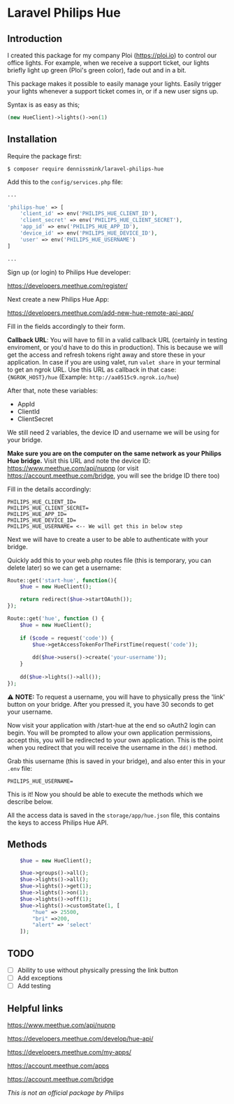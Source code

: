 # Laravel Philips Hue

## Introduction

I created this package for my company Ploi (https://ploi.io) to control our office
lights. For example, when we receive a support ticket, our lights briefly light up green (Ploi's green color), fade out and in a bit.

This package makes it possible to easily manage your lights. Easily trigger your lights
whenever a support ticket comes in, or if a new user signs up.

Syntax is as easy as this;

```php
(new HueClient)->lights()->on(1)
```

## Installation

Require the package first:

```
$ composer require dennissmink/laravel-philips-hue
```

Add this to the `config/services.php` file:

```php
...

'philips-hue' => [
    'client_id' => env('PHILIPS_HUE_CLIENT_ID'),
    'client_secret' => env('PHILIPS_HUE_CLIENT_SECRET'),
    'app_id' => env('PHILIPS_HUE_APP_ID'),
    'device_id' => env('PHILIPS_HUE_DEVICE_ID'),
    'user' => env('PHILIPS_HUE_USERNAME')
]

...
```

Sign up (or login) to Philips Hue developer:

https://developers.meethue.com/register/

Next create a new Philips Hue App:

https://developers.meethue.com/add-new-hue-remote-api-app/

Fill in the fields accordingly to their form.

**Callback URL**: You will have to fill in a valid callback URL (certainly in testing enviroment, or you'd have to do this in production).
This is because we will get the access and refresh tokens right away and store these in your application.
In case if you are using valet, run `valet share` in your terminal to get an ngrok URL. Use this URL as callback in that case:
`{NGROK_HOST}/hue` (Example: `http://aa0515c9.ngrok.io/hue`)

After that, note these variables:

- AppId
- ClientId
- ClientSecret

We still need 2 variables, the device ID and username we will be using for your bridge.

**Make sure you are on the computer on the same network as your Philips Hue bridge.**
Visit this URL and note the device ID: https://www.meethue.com/api/nupnp (or visit https://account.meethue.com/bridge, you will see the bridge ID there too)

Fill in the details accordingly:

```
PHILIPS_HUE_CLIENT_ID=
PHILIPS_HUE_CLIENT_SECRET=
PHILIPS_HUE_APP_ID=
PHILIPS_HUE_DEVICE_ID=
PHILIPS_HUE_USERNAME= <-- We will get this in below step
```

Next we will have to create a user to be able to authenticate with your bridge.

Quickly add this to your web.php routes file (this is temporary, you can delete later) so we can get a username:

```php
Route::get('start-hue', function(){
    $hue = new HueClient();

    return redirect($hue->startOAuth());
});

Route::get('hue', function () {
    $hue = new HueClient();
    
    if ($code = request('code')) {
        $hue->getAccessTokenForTheFirstTime(request('code'));
        
        dd($hue->users()->create('your-username'));
    }
    
    dd($hue->lights()->all());
});
```

⚠ **NOTE:** To request a username, you will have to physically press the 'link' button on your bridge.
After you pressed it, you have 30 seconds to get your username.

Now visit your application with /start-hue at the end so oAuth2 login can begin.
You will be prompted to allow your own application permissions, accept this, you will be redirected to your own application.
This is the point when you redirect that you will receive the username in the `dd()` method.

Grab this username (this is saved in your bridge), and also enter this in your `.env` file:

```
PHILIPS_HUE_USERNAME=
```

This is it! Now you should be able to execute the methods which we describe below.

All the access data is saved in the `storage/app/hue.json` file, this contains the keys to access Philips Hue API.

## Methods

```php
    $hue = new HueClient();

    $hue->groups()->all();
    $hue->lights()->all();
    $hue->lights()->get(1);
    $hue->lights()->on(1);
    $hue->lights()->off(1);
    $hue->lights()->customState(1, [
        "hue" => 25500,
        "bri" =>200,
        "alert" => 'select'
    ]);
```

## TODO

- [ ] Ability to use without physically pressing the link button
- [ ] Add exceptions
- [ ] Add testing

## Helpful links
https://www.meethue.com/api/nupnp

https://developers.meethue.com/develop/hue-api/

https://developers.meethue.com/my-apps/

https://account.meethue.com/apps

https://account.meethue.com/bridge

*This is not an official package by Philips*
